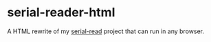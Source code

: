 # serial-reader-html
A HTML rewrite of my [serial-read](https://github.com/Augustin900/serial_reader) project that can run in any browser.